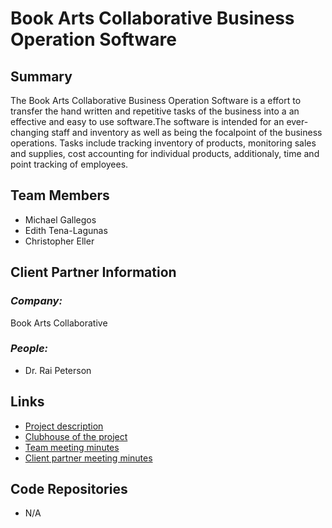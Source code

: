 # Book Arts Collaborative Business Operation Software

## **Summary**

The Book Arts Collaborative Business Operation Software is a effort to transfer the hand written and repetitive tasks of the business into a an effective and easy to use software.The software is intended for an ever-changing staff and inventory as well as being the focalpoint of the business operations. Tasks include tracking inventory of products, monitoring sales and supplies, cost accounting for individual products, additionaly, time and point tracking of employees. 

## **Team Members**

- Michael Gallegos
- Edith Tena-Lagunas
- Christopher Eller

## **Client Partner Information**

### *Company:*
Book Arts Collaborative

### *People:*
- Dr. Rai Peterson

## **Links**

- [Project description](ProjectDescription.md)
- [Clubhouse of the project](https://app.clubhouse.io/bookartscollaborativebusinessoperationsoftware/projects)
- [Team meeting minutes](MeetingMinutes/Team)
- [Client partner meeting minutes](MeetingMinutes/ClientPartner)

## **Code Repositories**

- N/A

